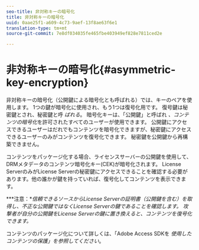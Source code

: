 ```yaml
---
seo-title: 非対称キーの暗号化
title: 非対称キーの暗号化
uuid: 0aae25f1-a609-4c73-9aef-13f8ae63f6e1
translation-type: tm+mt
source-git-commit: 7e8df034035fe465fbe403949ef828e7811ced2e

---
```



# 非対称キーの暗号化{#asymmetric-key-encryption}

非対称キーの暗号化（公開鍵による暗号化とも呼ばれる）では、キーのペアを使用します。 1つの鍵が暗号化に使用され、もう1つは復号化用です。 復号鍵は秘密鍵とされ、秘密鍵と呼 *ばれる*。 暗号化キーは、「公開鍵」と呼ばれ *、コンテンツの暗号化*&#x200B;を許可されたすべてのユーザーが使用できます。 公開鍵にアクセスできるユーザーはだれでもコンテンツを暗号化できますが、秘密鍵にアクセスできるユーザーのみがコンテンツを復号化できます。 秘密鍵を公開鍵から再構築できません。

コンテンツをパッケージ化する場合、ライセンスサーバーの公開鍵を使用して、DRMメタデータのコンテンツ暗号化キー(CEK)が暗号化されます。 License ServerのみがLicense Serverの秘密鍵にアクセスできることを確認する必要があります。他の誰かが鍵を持っていれば、復号化してコンテンツを表示できます。

***注意：**信頼できるソースからLicense Serverの証明書（公開鍵を含む）を取得し、不正な公開鍵ではなくLicense Serverの鍵であることを確認します。 攻撃者が自分の公開鍵をLicense Serverの鍵に置き換えると、コンテンツを復号化できます。*

コンテンツのパッケージ化について詳しくは、「Adobe Access SDKを *使用したコンテンツの保護」を参照してください*。
